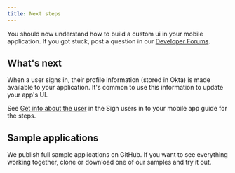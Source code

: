 ```yaml
---
title: Next steps
---
```

You should now understand how to build a custom ui in your mobile application. If you got stuck, post a question in our [Developer Forums](https://devforum.okta.com).

## What's next
When a user signs in, their profile information (stored in Okta) is made available to your application. It's common to use this information to update your app's UI.

See [Get info about the user](/docs/guides/sign-into-mobile-app/get-user-info/) in the Sign users in to your mobile app guide for the steps. 

## Sample applications

We publish full sample applications on GitHub. If you want to see everything working together, clone or download one of our samples and try it out.

<StackSelector snippet="samples"/>
